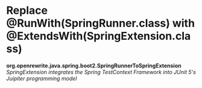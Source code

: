 # Replace @RunWith\(SpringRunner.class\) with @ExtendsWith\(SpringExtension.class\)

**org.openrewrite.java.spring.boot2.SpringRunnerToSpringExtension**  
_SpringExtension integrates the Spring TestContext Framework into JUnit 5's Juipiter programming model_


